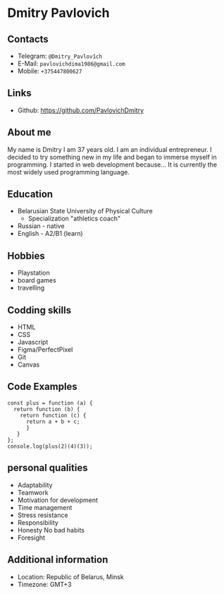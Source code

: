 # Dmitry Pavlovich

## Contacts
- Telegram: `@Dmitry_Pavlov1ch`
- E-Mail: `pavlovichdima1986@gmail.com`
- Mobile: `+375447800627`

## Links
- Github: https://github.com/PavlovichDmitry
## About me
My name is Dmitry I am 37 years old. I am an individual entrepreneur. I decided to try something new in my life and began to immerse myself in programming. I started in web development because... It is currently the most widely used programming language.
## Education
- Belarusian State University of Physical Culture
    - Specialization "athletics coach"
- Russian - native
- English - A2/B1 (learn)

## Hobbies
- Playstation
- board games
- travelling

## Codding skills
- HTML
- CSS  
- Javascript
- Figma/PerfectPixel
- Git
- Canvas
## Code Examples
```
const plus = function (a) {
  return function (b) {
    return function (c) {
      return a + b + c;
      }
   }
};
console.log(plus(2)(4)(3));
```
## personal qualities
- Adaptability
- Teamwork
- Motivation for development 
- Time management
- Stress resistance 
- Responsibility
- Honesty No bad habits
- Foresight

## Additional information
- Location: Republic of Belarus, Minsk
- Timezone: GMT+3
